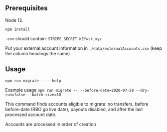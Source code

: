 ## Prerequisites

Node 12. 

`npm install`


`.env` should contain: `STRIPE_SECRET_KEY=sk_xyz`

Put your external account information in `./data/externalAccounts.csv` (keep the column headings the same)

## Usage


`npm run migrate -- --help`

Example usage
`npm run migrate -- --before-date=2020-07-20 --dry-run=false --batch-size=10`

This command finds accounts eligible to migrate: no transfers, before before-date (RBO go live date), payouts disabled, and after the last processed account date.

Accounts are processed in order of creation

